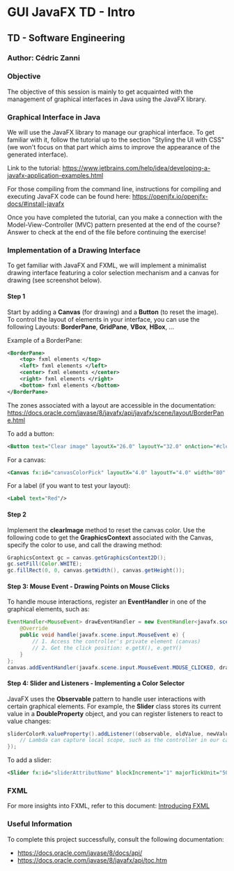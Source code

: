 
# GUI JavaFX TD - Intro

## TD - Software Engineering
### Author: Cédric Zanni

### Objective
The objective of this session is mainly to get acquainted with the management of graphical interfaces in Java using the JavaFX library.

### Graphical Interface in Java
We will use the JavaFX library to manage our graphical interface. To get familiar with it, follow the tutorial up to the section "Styling the UI with CSS" (we won't focus on that part which aims to improve the appearance of the generated interface).

Link to the tutorial: https://www.jetbrains.com/help/idea/developing-a-javafx-application-examples.html

For those compiling from the command line, instructions for compiling and executing JavaFX code can be found here:
https://openjfx.io/openjfx-docs/#install-javafx

Once you have completed the tutorial, can you make a connection with the Model-View-Controller (MVC) pattern presented at the end of the course? Answer to check at the end of the file before continuing the exercise!

### Implementation of a Drawing Interface

To get familiar with JavaFX and FXML, we will implement a minimalist drawing interface featuring a color selection mechanism and a canvas for drawing (see screenshot below).

#### Step 1
Start by adding a **Canvas** (for drawing) and a **Button** (to reset the image). To control the layout of elements in your interface, you can use the following Layouts: **BorderPane**, **GridPane**, **VBox**, **HBox**, ...

Example of a BorderPane:
```xml
<BorderPane>
    <top> fxml elements </top>
    <left> fxml elements </left>
    <center> fxml elements </center>
    <right> fxml elements </right>
    <bottom> fxml elements </bottom>
</BorderPane>
```
The zones associated with a layout are accessible in the documentation: https://docs.oracle.com/javase/8/javafx/api/javafx/scene/layout/BorderPane.html

To add a button:
```xml
<Button text="Clear image" layoutX="26.0" layoutY="32.0" onAction="#clearImage" />
```

For a canvas:
```xml
<Canvas fx:id="canvasColorPick" layoutX="4.0" layoutY="4.0" width="80" height="80" />
```

For a label (if you want to test your layout):
```xml
<Label text="Red"/>
```

#### Step 2
Implement the **clearImage** method to reset the canvas color. Use the following code to get the **GraphicsContext** associated with the Canvas, specify the color to use, and call the drawing method:
```java
GraphicsContext gc = canvas.getGraphicsContext2D();
gc.setFill(Color.WHITE);
gc.fillRect(0, 0, canvas.getWidth(), canvas.getHeight());
```

#### Step 3: Mouse Event - Drawing Points on Mouse Clicks
To handle mouse interactions, register an **EventHandler** in one of the graphical elements, such as:
```java
EventHandler<MouseEvent> drawEventHandler = new EventHandler<javafx.scene.input.MouseEvent>() {
    @Override
    public void handle(javafx.scene.input.MouseEvent e) {
        // 1. Access the controller's private element (canvas)
        // 2. Get the click position: e.getX(), e.getY()
    }
};
canvas.addEventHandler(javafx.scene.input.MouseEvent.MOUSE_CLICKED, drawEventHandler);
```

#### Step 4: Slider and Listeners - Implementing a Color Selector
JavaFX uses the **Observable** pattern to handle user interactions with certain graphical elements. For example, the **Slider** class stores its current value in a **DoubleProperty** object, and you can register listeners to react to value changes:
```java
sliderColorR.valueProperty().addListener((observable, oldValue, newValue) -> {
    // Lambda can capture local scope, such as the controller in our case
});
```

To add a slider:
```xml
<Slider fx:id="sliderAttributName" blockIncrement="1" majorTickUnit="50" min="1" max="255" value="0" minorTickCount="1" showTickLabels="true" showTickMarks="true" />
```

### FXML
For more insights into FXML, refer to this document: [Introducing FXML](http://fxexperience.com/wp-content/uploads/2011/08/Introducing-FXML.pdf)

### Useful Information
To complete this project successfully, consult the following documentation:
- https://docs.oracle.com/javase/8/docs/api/
- https://docs.oracle.com/javase/8/javafx/api/toc.htm

